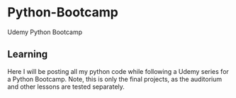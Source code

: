 
# Python-Bootcamp

Udemy Python Bootcamp

## Learning

Here I will be posting all my python code while following a Udemy series for a Python Bootcamp. Note, this is only the final projects, as the auditorium and other lessons are tested separately.
